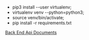 - pip3 install --user virtualenv;
- virtualenv venv --python=python3;
- source venv/bin/activate;
- pip install -r requirements.txt



[Back End Api Documents](back_api.md)

